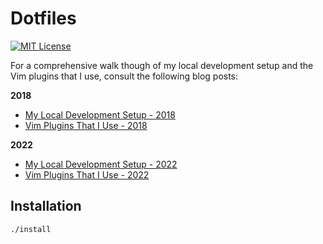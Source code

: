 # Dotfiles

[![MIT License](https://img.shields.io/badge/License-MIT-blue.svg)](https://github.com/NickolasHKraus/dotfiles/blob/master/LICENSE)

For a comprehensive walk though of my local development setup and the Vim plugins that I use, consult the following blog posts:

**2018**
* [My Local Development Setup - 2018](https://nickolaskraus.org/articles/my-local-development-setup-2018/)
* [Vim Plugins That I Use - 2018](https://nickolaskraus.org/articles/vim-plugins-that-i-use-2018/)

**2022**
* [My Local Development Setup - 2022](https://nickolaskraus.org/articles/my-local-development-setup-2020/)
* [Vim Plugins That I Use - 2022](https://nickolaskraus.org/articles/vim-plugins-that-i-use-2020/)

## Installation

```bash
./install
```
